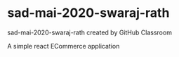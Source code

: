 # sad-mai-2020-swaraj-rath
sad-mai-2020-swaraj-rath created by GitHub Classroom

A simple react ECommerce application
